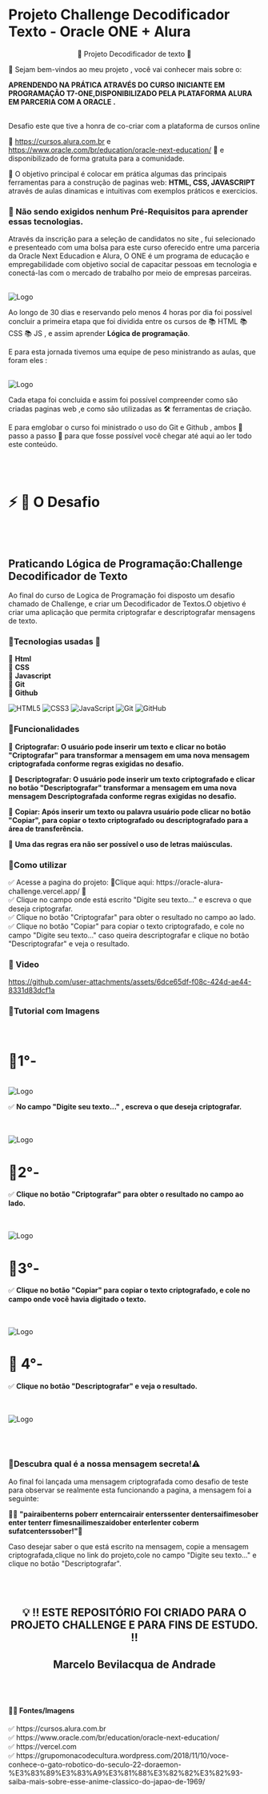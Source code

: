 <h1> Projeto Challenge Decodificador Texto - Oracle ONE + Alura </h1>

<p align="center"> 📜  Projeto Decodificador de texto </a> 📜 </P>

<p> 👋 Sejam bem-vindos ao meu projeto , você vai conhecer mais sobre o:</P> <p> <strong>APRENDENDO NA PRÁTICA ATRAVÉS DO CURSO INICIANTE EM PROGRAMAÇÃO T7-ONE,DISPONIBILIZADO PELA PLATAFORMA ALURA EM PARCERIA COM A ORACLE .</strong></P>

<br>Desafio este que tive a honra de co-criar com a plataforma de cursos online <strong>

<a href="https://cursos.alura.com.br"></a>

</strong> 💛 https://cursos.alura.com.br e https://www.oracle.com/br/education/oracle-next-education/ 🧡 e disponibilizado de forma gratuita para a comunidade.<br>

   <p> 💎 O objetivo principal é colocar em prática algumas das principais ferramentas para a construção de paginas web: <strong> HTML, CSS, JAVASCRIPT</strong> através de aulas dinamicas e intuitivas com exemplos práticos e exercicios.</p>

<h3>🛑 Não sendo exigidos nenhum Pré-Requisitos para aprender essas tecnologias.</h3>

<p>Através da inscrição para a seleção de candidatos no site  <a href = "https://www.oracle.com/br/education/oracle-next-education/"></a> , fui selecionado e presenteado com uma bolsa para este curso oferecido entre uma parceria da Oracle Next Educadion e Alura, O ONE é um programa de educação e empregabilidade com objetivo social de capacitar pessoas em tecnologia e conectá-las com o mercado de trabalho por meio de empresas parceiras.</p>

<br> <img src="./assets/Oracle.png" alt="Logo"> <br>

<p>Ao longo de 30 dias e reservando pelo menos 4 horas por dia foi possível concluir a primeira etapa que foi dividida entre os cursos de 📚  HTML  📚 CSS 📚 JS ,  e assim aprender  <strong> Lógica de programação</strong>. </p>

<p>E para esta jornada tivemos uma equipe de peso ministrando as aulas, que foram eles :  </p>

<br> <img src="./assets/equipe.png" alt="Logo"> <br>

<p>Cada etapa foi concluida e assim foi possível compreender como são criadas paginas web ,e como são utilizadas as 🛠️ ferramentas de criação.</p>

<p>E para emglobar o curso foi ministrado o uso do Git e Github , ambos 👣 passo a passo 👣 para que fosse possível você chegar até aqui ao ler todo este conteúdo. </p>

<br> <br>

<h1> ⚡ 🛑 O Desafio</h1>

<br> <br>

<h2>Praticando Lógica de Programação:Challenge Decodificador de Texto</h2>

<p>Ao final do curso de Logica de Programação foi disposto um desafio chamado de Challenge, e criar um Decodificador de Textos.O objetivo é criar uma aplicação que permita criptografar e descriptografar mensagens de texto.</p>

<h3>🔺Tecnologias usadas 🎯</h3>

<p>
🔹 <strong>Html</strong><br>
🔹 <strong>CSS</strong><br>
🔹 <strong>Javascript</strong><br>
🔹 <strong>Git</strong><br>
🔹 <strong>Github</strong><br>

![HTML5](https://img.shields.io/badge/-HTML5-E34F26?style=flat-square&logo=html5&logoColor=white)
![CSS3](https://img.shields.io/badge/-CSS3-1572B6?style=flat-square&logo=css3)
![JavaScript](https://img.shields.io/badge/-JavaScript-black?style=flat-square&logo=javascript)
![Git](https://img.shields.io/badge/-Git-black?style=flat-square&logo=git)
![GitHub](https://img.shields.io/badge/-GitHub-181717?style=flat-square&logo=github)

</p>


<h3>🔺Funcionalidades</h3>

<p>
🔹 <strong>Criptografar: O usuário pode inserir um texto e clicar no botão "Criptografar" para transformar a mensagem em uma nova mensagem criptografada conforme regras exigidas no desafio.</strong><br>
</p>

<p>
🔹 <strong>Descriptografar: O usuário pode inserir um texto criptografado e clicar no botão "Descriptografar" transformar a mensagem em uma nova mensagem Descriptografada conforme regras exigidas no desafio.</strong><br>
</p>

<p>
🔹 <strong>Copiar: Após inserir um texto ou palavra usuário pode clicar no botão "Copiar", para copiar o texto criptografado ou descriptografado para a área de transferência.</strong><br>
</p>

<p>
🔹 <strong>Uma das regras era não ser possível o uso de letras maiúsculas.</strong><br>
</p>

<h3>🔺Como utilizar</h3>

<p>
✅ Acesse a pagina do projeto: 🔻Clique aqui: https://oracle-alura-challenge.vercel.app/ 🔻 <br>   
✅ Clique no campo onde está escrito "Digite seu texto..." e escreva o que deseja criptografar.<br>
✅ Clique no botão "Criptografar" para obter o resultado no campo ao lado.<br>
✅ Clique no botão "Copiar" para copiar o texto criptografado, e cole no campo "Digite seu texto..." caso queira descriptografar e clique no botão "Descriptografar" e veja o resultado. <br>
</p>

### 🔺 Video <br>


https://github.com/user-attachments/assets/6dce65df-f08c-424d-ae44-8331d83dcf1a



<h3>🔺Tutorial com Imagens</h3><br>

<p> <h1> 📌1°- </h1>

<br> <img src="./assets/printPage1.png" alt="Logo"> <br>

✅ <strong> No campo "Digite seu texto..." , escreva o que deseja criptografar.</strong><br> <br> 
 </p>


 <br> <img src="./assets/printPage2.png" alt="Logo"> <br>

 <p> <h1> 📌2°- </h1>

✅ <strong>Clique no botão "Criptografar" para obter o resultado no campo ao lado.</strong><br><br> 
 </p>

 <br> <img src="./assets/printPage3.png" alt="Logo"> <br>

 <p> <h1> 📌3°- </h1>

 ✅ <strong>Clique no botão "Copiar" para copiar o texto criptografado, e cole no campo onde você havia digitado o texto.</strong><br> <br>

 <br> <img src="./assets/printPage5.png" alt="Logo"> <br>

 <p> <h1>📌 4°- </h1>

 ✅ <strong>Clique no botão "Descriptografar" e veja o resultado.</strong><br><br>

 <br> <img src="./assets/printPage6.png" alt="Logo"> <br>

 <br> <br>

<h3>🔺Descubra qual é a nossa mensagem secreta!⚠️</h3>

<p>Ao final foi lançada uma mensagem criptografada como desafio de teste para observar se realmente esta funcionando a pagina, a mensagem foi a seguinte:
<p>
🔹📝 <strong>"pairaibenterns poberr enterncairair enterssenter dentersaifimesober enter tenterr fimesnailimeszaidober enterlenter coberm sufatcenterssober!"</strong>🎲<br>
</p>

</p>

<p>Caso desejar saber o que está escrito na mensagem, copie a mensagem criptografada,clique no link do projeto,cole no campo "Digite seu texto..." e clique no botão "Descriptografar". </p>

<br> <br>

<h2 align="center">💡 ‼️ ESTE REPOSITÓRIO FOI CRIADO PARA O PROJETO CHALLENGE E PARA FINS DE ESTUDO. ‼️
 </h2>
 <h2 align="center"> <strong> Marcelo Bevilacqua de Andrade  </strong></h2>

 <br> <br>

 <h4>🛑🎨 Fontes/Imagens</h4>
 ✅  https://cursos.alura.com.br<br> 
 ✅  https://www.oracle.com/br/education/oracle-next-education/<br>
 ✅  https://vercel.com<br> 
 ✅  https://grupomonacodecultura.wordpress.com/2018/11/10/voce-conhece-o-gato-robotico-do-seculo-22-doraemon-%E3%83%89%E3%83%A9%E3%81%88%E3%82%82%E3%82%93-saiba-mais-sobre-esse-anime-classico-do-japao-de-1969/<br>


 



